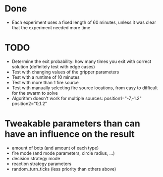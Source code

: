 # Done
- Each experiment uses a fixed length of 60 minutes, unless it was clear that the experiment needed more time

# TODO
- Determine the exit probability: how many times you exit with correct solution (definitely test with edge cases)
- Test with changing values of the gripper parameters
- Test with a runtime of 10 minutes
- Test with more than 1 fire source
- Test with manually selecting fire source locations, from easy to difficult for the swarm to solve
- Algorithm doesn't work for multiple sources: position1="-7,-1.2" position2="0,1.2"

# Tweakable parameters than can have an influence on the result
- amount of bots (and amount of each type)
- fire mode (and mode parameters, circle radius, ...)
- decision strategy mode
- reaction strategy parameters
- random_turn_ticks (less priority than others above)